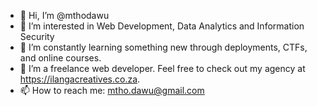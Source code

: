 - 👋 Hi, I’m @mthodawu
- 👀 I’m interested in Web Development, Data Analytics and Information Security
- 🌱 I’m constantly learning something new through deployments, CTFs, and online courses.
- 💞️ I’m a freelance web developer. Feel free to check out my agency at https://ilangacreatives.co.za.
- 📫 How to reach me: mtho.dawu@gmail.com

<!---
mthodawu/mthodawu is a ✨ special ✨ repository because its `README.md` (this file) appears on your GitHub profile.
You can click the Preview link to take a look at your changes.
--->
